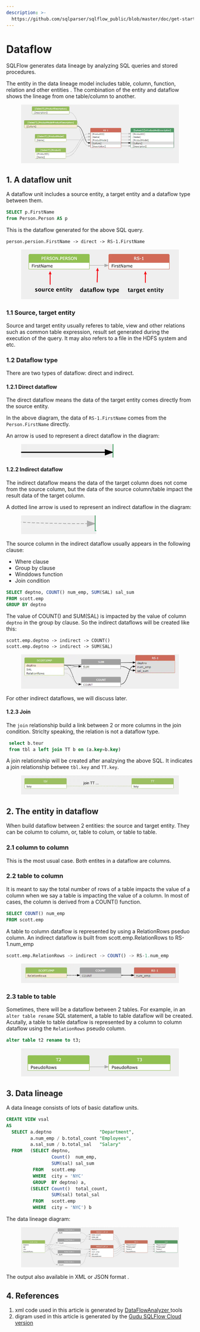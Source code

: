 ```yaml
---
description: >-
  https://github.com/sqlparser/sqlflow_public/blob/master/doc/get-started/introduction.md#2-the-entity-in-dataflow
---
```


# Dataflow

SQLFlow generates data lineage by analyzing SQL queries and stored procedures.

The entity in the data lineage model includes table, column, function, relation and other entities . The combination of the entity and dataflow shows the lineage from one table/column to another.

<figure><img src="../../../.gitbook/assets/68747470733a2f2f696d616765732e67697465652e636f6d2f75706c6f6164732f696d616765732f323032312f303730362f3137313433375f31333966303431655f383133363830392e706e67.webp" alt=""><figcaption></figcaption></figure>

## 1. A dataflow unit

A dataflow unit includes a source entity, a target entity and a dataflow type between them.

```sql
SELECT p.FirstName
from Person.Person AS p 
```

This is the dataflow generated for the above SQL query.

```
person.persion.FirstName -> direct -> RS-1.FirstName
```

<figure><img src="../../../.gitbook/assets/68747470733a2f2f696d616765732e67697465652e636f6d2f75706c6f6164732f696d616765732f323032312f313230342f3138353135325f63313835393363655f383133363830392e706e67.webp" alt=""><figcaption></figcaption></figure>

### 1.1 Source, target entity

Source and target entity usually referes to table, view and other relations such as common table expression, result set generated during the execution of the query. It may also refers to a file in the HDFS system and etc.

### 1.2 Dataflow type

There are two types of dataflow: direct and indirect.

#### **1.2.1 Direct dataflow**

The direct dataflow means the data of the target entity comes directly from the source entity.

In the above diagram, the data of `RS-1.FirstName` comes from the `Person.FirstName` directly.

An arrow is used to represent a direct dataflow in the diagram:

<figure><img src="../../../.gitbook/assets/68747470733a2f2f696d616765732e67697465652e636f6d2f75706c6f6164732f696d616765732f323032312f313230342f3230323035335f62666538393030665f383133363830392e706e67.webp" alt=""><figcaption></figcaption></figure>

#### **1.2.2 Indirect dataflow**

The indirect dataflow means the data of the target column does not come from the source column, but the data of the source column/table impact the result data of the target column.

A dotted line arrow is used to represent an indirect dataflow in the diagram:

<figure><img src="../../../.gitbook/assets/68747470733a2f2f696d616765732e67697465652e636f6d2f75706c6f6164732f696d616765732f323032312f313230342f3230323334385f33613964316537315f383133363830392e706e67.webp" alt=""><figcaption></figcaption></figure>

The source column in the indirect dataflow usually appears in the following clause:

* Where clause
* Group by clause
* Winddows function
* Join condition

```sql
SELECT deptno, COUNT() num_emp, SUM(SAL) sal_sum
FROM scott.emp
GROUP BY deptno
```

The value of COUNT() and SUM(SAL) is impacted by the value of column `deptno` in the group by clause. So the indirect dataflows will be created like this:

```
scott.emp.deptno -> indirect -> COUNT()
scott.emp.deptno -> indirect -> SUM(SAL)
```

<figure><img src="../../../.gitbook/assets/68747470733a2f2f696d616765732e67697465652e636f6d2f75706c6f6164732f696d616765732f323032312f313230362f3137343031325f62613063383366345f383133363830392e706e67.webp" alt=""><figcaption></figcaption></figure>

For other indirect dataflows, we will discuss later.

#### **1.2.3 Join**

The `join` relationship build a link between 2 or more columns in the join condition. Striclty speaking, the relation is not a dataflow type.

```sql
 select b.teur
 from tbl a left join TT b on (a.key=b.key)
```

A join relationship will be created after analzying the above SQL. It indicates a join relationship betwee `tbl.key` and `TT.key`.

<figure><img src="../../../.gitbook/assets/68747470733a2f2f696d616765732e67697465652e636f6d2f75706c6f6164732f696d616765732f323032312f303731312f3138353430355f30333663326131615f383133363830392e706e67.webp" alt=""><figcaption></figcaption></figure>

## 2. The entity in dataflow

When build dataflow between 2 entities: the source and target entity. They can be column to column, or, table to colum, or table to table.

### 2.1 column to column

This is the most usual case. Both entites in a dataflow are columns.

### 2.2 table to column

It is meant to say the total number of rows of a table impacts the value of a column when we say a table is impacting the value of a column. In most of cases, the column is derived from a COUNT() function.

```sql
SELECT COUNT() num_emp
FROM scott.emp
```

A table to column dataflow is represented by using a RelationRows pseduo column. An indirect dataflow is built from scott.emp.RelationRows to RS-1.num\_emp

```sql
scott.emp.RelationRows -> indirect -> COUNT() -> RS-1.num_emp
```

<figure><img src="../../../.gitbook/assets/68747470733a2f2f696d616765732e67697465652e636f6d2f75706c6f6164732f696d616765732f323032312f313230362f3137343432375f32663830306666345f383133363830392e706e67.webp" alt=""><figcaption></figcaption></figure>

### 2.3 table to table

Sometimes, there will be a dataflow between 2 tables. For example, in an `alter table rename` SQL statement, a table to table dataflow will be created. Acutally, a table to table dataflow is represented by a column to column dataflow using the `RelationRows` pseudo column.

```sql
alter table t2 rename to t3;
```

<figure><img src="../../../.gitbook/assets/68747470733a2f2f696d616765732e67697465652e636f6d2f75706c6f6164732f696d616765732f323032312f313230342f3233313730335f64303665336333395f383133363830392e706e67.webp" alt=""><figcaption></figcaption></figure>

## 3. Data lineage

A data lineage consists of lots of basic dataflow units.

```sql
CREATE VIEW vsal 
AS 
  SELECT a.deptno                  "Department", 
         a.num_emp / b.total_count "Employees", 
         a.sal_sum / b.total_sal   "Salary" 
  FROM   (SELECT deptno, 
                 Count()  num_emp, 
                 SUM(sal) sal_sum 
          FROM   scott.emp 
          WHERE  city = 'NYC' 
          GROUP  BY deptno) a, 
         (SELECT Count()  total_count, 
                 SUM(sal) total_sal 
          FROM   scott.emp 
          WHERE  city = 'NYC') b 
```

The data lineage diagram:

<figure><img src="../../../.gitbook/assets/68747470733a2f2f696d616765732e67697465652e636f6d2f75706c6f6164732f696d616765732f323032312f303731312f3232313333375f65386637333161355f383133363830392e706e67.webp" alt=""><figcaption></figcaption></figure>

The output also available in XML or JSON format .

## 4. References

1. xml code used in this article is generated by [DataFlowAnalyzer ](../../../1.-introduction/java-library/overview.md#dataflowanalyzer)tools
2. digram used in this article is generated by the [Gudu SQLFlow Cloud version](https://sqlflow.gudusoft.com/)
